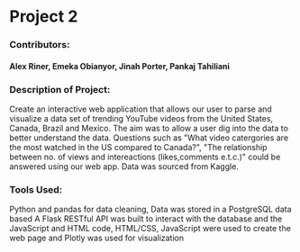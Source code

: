 # Project 2
### Contributors: 
#### Alex Riner, Emeka Obianyor, Jinah Porter, Pankaj Tahiliani

### Description of Project:
Create an interactive web application that allows our user to parse and visualize a data set of trending 
YouTube videos from the United States, Canada, Brazil and Mexico. The aim was to allow a user dig into the
data to better understand the data. Questions such as "What video catergories are the most watched in the US 
compared to Canada?", "The relationship between no. of views and intereactions (likes,comments e.t.c.)" 
could be answered using our web app. Data was sourced from Kaggle. 

### Tools Used:
Python and pandas for data cleaning, 
Data was stored in a PostgreSQL data based
A Flask RESTful API was built to interact with the database and the JavaScript and HTML code, 
HTML/CSS, JavaScript were used to create the web page
and Plotly was used for visualization


